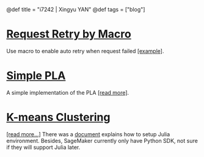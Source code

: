 @def title = "i7242 | Xingyu YAN"
@def tags = ["blog"]

# [Request Retry by Macro](/pages/retry_macro)
Use macro to enable auto retry when request failed [[example]](/pages/retry_macro).

# [Simple PLA](/pages/simple_pla)
A simple implementation of the PLA [[read more]](/pages/simple_pla).

# [K-means Clustering](/pages/k-means/)
[[read more...]](/pages/k-means/)
There was a [document](https://d1.awsstatic.com/whitepapers/julia-on-sagemaker.pdf?did=wp_card&trk=wp_card) explains how to setup Julia environment. Besides, SageMaker currently only have Python SDK, not sure if they will support Julia later.
